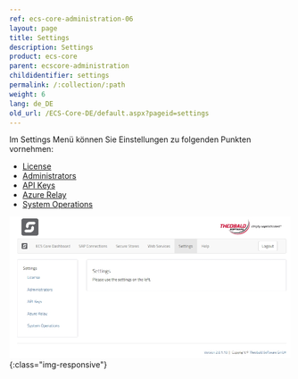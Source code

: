 ```yaml
---
ref: ecs-core-administration-06
layout: page
title: Settings
description: Settings
product: ecs-core
parent: ecscore-administration
childidentifier: settings
permalink: /:collection/:path
weight: 6
lang: de_DE
old_url: /ECS-Core-DE/default.aspx?pageid=settings
---
```


Im Settings Menü können Sie Einstellungen zu folgenden Punkten vornehmen:

- [License](./settings/license) 
- [Administrators](./settings/administrators)
- [API Keys](./settings/api_keys)
- [Azure Relay](./settings/azure_relay)
- [System Operations](./settings/system_operations)

![ecscore-managementsite19](/img/content/ecscore-managementsite_settings_overview.jpg){:class="img-responsive"}

